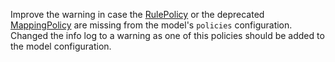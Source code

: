 Improve the warning in case the [RulePolicy](policies.mdx#rule-policy) or the deprecated 
[MappingPolicy](policies.mdx#mapping-policy) are missing
from the model's `policies` configuration. Changed the info log to a warning as one
of this policies should be added to the model configuration.
